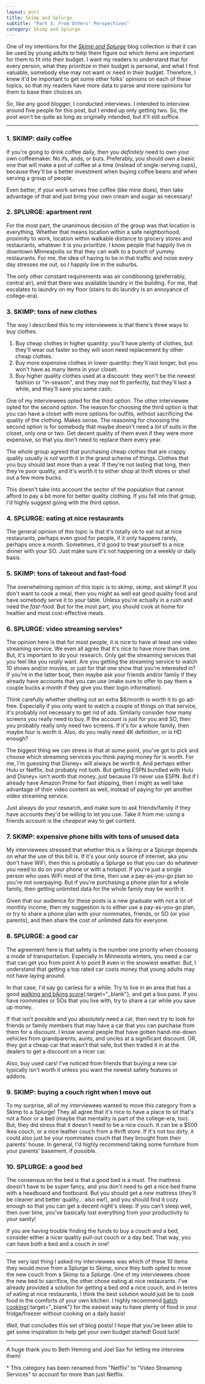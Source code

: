 ```yaml
---
layout: post
title: Skimp and Splurge
subtitle: "Part 3: From Others' Perspectives"
category: Skimp and Splurge
---
```


One of my intentions for the [_Skimp and Splurge_](/blog/skimp-and-splurge/) blog collection is that it can be used by young adults to help them figure out which items are important for them to fit into their budget. I want my readers to understand that for every person, what they prioritize in their budget is personal, and what I find valuable, somebody else may not want or need in their budget. Therefore, I knew it'd be important to get some other folks' opinions on each of these topics, so that my readers have more data to parse and more opinions for them to base their choices on.

So, like any good blogger, I conducted interviews. I intended to interview around five people for this post, but I ended up only getting two. So, the post won't be quite as long as originally intended, but it'll still suffice.

---

### 1. SKIMP: daily coffee

If you're going to drink coffee daily, then you _definitely_ need to own your own coffeemaker. No ifs, ands, or buts. Preferably, you should own a basic one that will make a pot of coffee at a time (instead of single-serving cups), because they'll be a better investment when buying coffee beans and when serving a group of people.

Even better, if your work serves free coffee (like mine does), then take advantage of that and just bring your own cream and sugar as necessary!

### 2. SPLURGE: apartment rent

For the most part, the unanimous decision of the group was that location is everything. Whether that means location within a safe neighborhood, proximity to work, location within walkable distance to grocery stores and restaurants, whatever it is you prioritize. I know people that happily live in downtown Minneapolis so that they can walk to a bunch of yummy restaurants. For me, the idea of having to be in that traffic and noise every day stresses me out, so I happily live in the suburbs.

The only other constant requirements was air conditioning (preferrably, central air), and that there was available laundry in the building. For me, that escalates to laundry on my floor (stairs to do laundry is an annoyance of college-era).

### 3. SKIMP: tons of new clothes

The way I described this to my interviewees is that there's three ways to buy clothes.

1. Buy cheap clothes in higher quantity: you'll have plenty of clothes, but they'll wear out faster so they will soon need replacement by other cheap clothes.
2. Buy more expensive clothes in lower quantity: they'll last longer, but you won't have as many items in your closet.
3. Buy higher quality clothes used at a discount: they won't be the newest fashion or "in-season", and they may not fit perfectly, but they'll last a while, and they'll save you some cash.

One of my interviewees opted for the third option. The other interviewee opted for the second option. The reason for choosing the third option is that you can have a closet with more options for outfits, without sacrificing the quality of the clothing. Makes sense. The reasoning for choosing the second option is for somebody that maybe doesn't need a _lot_ of suits in the closet, only one or two. Get decent quality of them even if they were more expensive, so that you don't need to replace them every year.

The whole group agreed that purchasing cheap clothes that are crappy quality usually is _not_ worth it in the grand scheme of things. Clothes that you buy should last more than a year. If they're not lasting that long, then they're poor quality, and it's worth it to either shop at thrift stores or shell out a few more bucks.

This doesn't take into account the sector of the population that cannot afford to pay a bit more for better quality clothing. If you fall into that group, I'd highly suggest going with the third option.

### 4. SPLURGE: eating at nice restaurants

The general opinion of this topic is that it's totally ok to eat out at nice restaurants, perhaps even good for people, if it only happens rarely, perhaps once a month. Sometimes, it'd good to treat yourself to a nice dinner with your SO. Just make sure it's not happening on a weekly or daily basis.

### 5. SKIMP: tons of takeout and fast-food

The overwhelming opinion of this topic is to skimp, skimp, and _skimp_! If you don't want to cook a meal, then you might as well eat good quality food and have somebody serve it to your table. Unless you're actually in a rush and need the _fast_-food. But for the most part, you should cook at home for healtier and most cost-effective meals.

### 6. SPLURGE: video streaming servies*

The opinion here is that for most people, it is nice to have at least one video streaming service. We even all agree that it's nice to have more than one. But, it's important to do your research. Only get the streaming services that you feel like you _really_ want. Are you getting the streaming service to watch 10 shows and/or movies, or just for that one show that you're interested in? If you're in the latter boat, then maybe ask your friends and/or family if they already have accounts that you can use (make sure to offer to pay them a couple bucks a month if they give you their login information).

Think carefully whether shelling out an extra $6/month is worth it to go ad-free. Especially if you only want to watch a couple of things on that service, it's probably not necessary to get rid of ads. Similarly consider how many screens you really need to buy. If the account is just for you and SO, then you probably really only need two screens. If it's for a whole family, then maybe four is worth it. Also, do you really need 4K definition, or is HD enough?

The biggest thing we can stress is that at some point, you've got to pick and choose which streaming services you think paying money for is worth. For me, I'm guessing that Disney+ will always be worth it. And perhaps either Hulu or Netflix, but probably not both. But getting ESPN bundled with Hulu and Disney+ isn't worth that money, just because I'll never use ESPN. But if I already have Amazon Prime for fast shipping, then I might as well take advantage of their video content as well, instead of paying for yet another video streaming service.

Just always do your research, and make sure to ask friends/family if they have accounts they'd be willing to let you use. Take it from me: using a friends account is the _cheapest_ way to get content.

### 7. SKIMP: expensive phone bills with tons of unused data

My interviewees stressed that whether this is a Skimp or a Splurge depends on what the use of this bill is. If it's your only source of internet, aka you don't have WiFi, then this is probably a Splurge so that you can do whatever you need to do on your phone or with a hotspot. If you're just a single person who uses WiFi most of the time, then use a pay-as-you-go plan so you're not overpaying. But if you're purchasing a phone plan for a whole family, then getting unlimited data for the whole family may be worth it.

Given that our audience for these posts is a new graduate with not a lot of monthly income, then my suggestion is to either use a pay-as-you-go plan, or try to share a phone plan with your roommates, friends, or SO (or your parents), and then share the cost of unlimited data for everyone.

### 8. SPLURGE: a good car

The agreement here is that safety is the number one priority when choosing a mode of transportation. Especially in Minnesota winters, you need a car that can get you from point A to point B even in the snowiest weather. But, I understand that getting a top rated car costs money that young adults may not have laying around.

In that case, I'd say go carless for a while. Try to live in an area that has a good [walking and biking score](https://www.walkscore.com/MN/){:target="_blank"}, and get a bus pass. If you have roommates or SOs that you live with, try to share a car while you save up money.

If that isn't possible and you absolutely need a car, then next try to look for friends or family members that may have a car that you can purchase from them for a discount. I know several people that have gotten hand-me-down vehicles from grandparents, aunts, and uncles at a significant discount. OR, they got a cheap car that wasn't that safe, but then traded it in at the dealers to get a discount on a nicer car.

Also, buy used cars! I've noticed from friends that buying a new car typically isn't worth it unless you want the newest safety features or addons.

### 9. SKIMP: buying a couch right when I move out

To my surprise, all of my interviewees wanted to move this category from a Skimp to a Splurge! They all agree that it's nice to have a place to sit that's not a floor or a bed (maybe that mentality is part of the college-era, too). But, they did stress that it doesn't need to be a nice couch. It can be a $500 Ikea couch, or a nice leather couch from a thrift store. If it's not too dirty, it could also just be your roommates couch that they brought from their parents' house. In general, I'd highly recommend taking some furniture from your parents' basement, if possible.

### 10. SPLURGE: a good bed

The consensus on the bed is that a good bed is a must. The mattress doesn't have to be super fancy, and you don't need to get a nice bed frame with a headboard and footboard. But you should get a _new_ mattress (they'll be cleaner and better quality... also ew!), and you should find it cozy enough so that you can get a decent night's sleep. If you can't sleep well, then over time, you've basically lost everything from your productivity to your sanity!

If you are having trouble finding the funds to buy a couch and a bed, consider either a nicer quality pull-out couch or a day bed. That way, you can have both a bed and a couch in one!

---

The very last thing I asked my interviewees was which of these 10 items they would move from a Splurge to Skimp, since they both opted to move the new couch from a Skimp to a Splurge. One of my interviewees chose the new bed to sacrifice, the other chose eating at nice restaurants. I've already provided a solution for getting a bed _and_ a nice couch, and in terms of eating at nice restaurants, I think the best solution would just be to cook food in the comforts of your own kitchen. I highly recommend [batch cooking](https://www.huffpost.com/entry/rules-of-batch-cooking_n_8401718){:target="_blank"} for the easiest way to have plenty of food in your fridge/freezer without cooking on a daily basis!

Well, that concludes this set of blog posts! I hope that you've been able to get some inspiration to help get your own budget started! Good luck!

---

A huge thank you to Beth Heming and Joel Sax for letting me interview them!

\* This category has been renamed from "Netflix" to "Video Streaming Services" to account for more than just Netflix.
